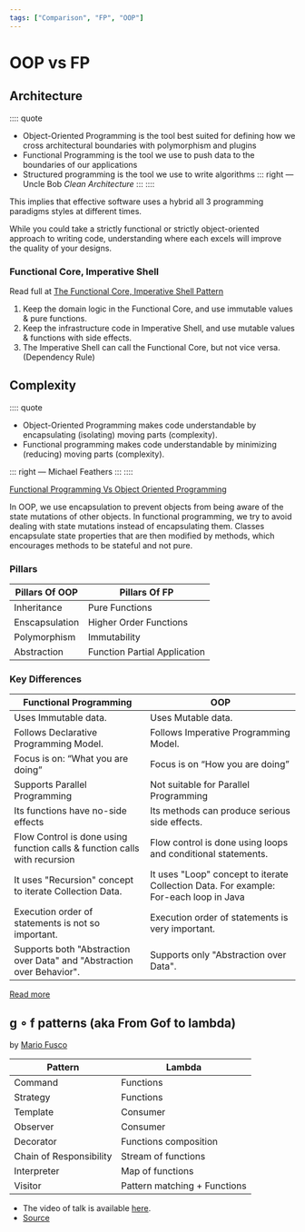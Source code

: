 ```yaml
---
tags: ["Comparison", "FP", "OOP"]
---
```

# OOP vs FP

<TagLinks />

## Architecture

:::: quote
- Object-Oriented Programming is the tool best suited for defining how we cross architectural boundaries with polymorphism and plugins
- Functional Programming is the tool we use to push data to the boundaries of our applications
- Structured programming is the tool we use to write algorithms
::: right 
― Uncle Bob *Clean Architecture*
:::
::::

This implies that effective software uses a hybrid all 3 programming paradigms styles at different times.

While you could take a strictly functional or strictly object-oriented approach to writing code, understanding where each excels will improve the quality of your designs.


### Functional Core, Imperative Shell

Read full at [The Functional Core, Imperative Shell Pattern](https://kennethlange.com/functional-core-imperative-shell/)

1. Keep the domain logic in the Functional Core, and use immutable values & pure functions.
2. Keep the infrastructure code in Imperative Shell, and use mutable values & functions with side effects.
3. The Imperative Shell can call the Functional Core, but not vice versa. (Dependency Rule)


## Complexity

:::: quote
- Object-Oriented Programming makes code understandable by encapsulating (isolating) moving parts (complexity).
- Functional programming makes code understandable by minimizing (reducing) moving parts (complexity).

::: right 
― Michael Feathers
:::
::::

[Functional Programming Vs Object Oriented Programming](https://www.aravindhu.com/software%20development/2020/07/06/FP-Vs-OOP.html)

In OOP, we use encapsulation to prevent objects from being aware of the state mutations of other objects. 
In functional programming, we try to avoid dealing with state mutations instead of encapsulating them.
Classes encapsulate state properties that are then modified by methods, which encourages methods to be stateful and not pure.


### Pillars

| Pillars Of OOP | Pillars Of FP                |
|----------------|------------------------------|
| Inheritance    | Pure Functions               |
| Enscapsulation | Higher Order Functions       |
| Polymorphism   | Immutability                 |
| Abstraction    | Function Partial Application |

### Key Differences

| Functional Programming | OOP   |
|----------------        |-------|
| Uses Immutable data.  | Uses Mutable data. | 
| Follows Declarative Programming Model. | Follows Imperative Programming Model. | 
| Focus is on: “What you are doing” | Focus is on “How you are doing” | 
| Supports Parallel Programming  | Not suitable for Parallel Programming | 
| Its functions have no-side effects | Its methods can produce serious side effects. |
| Flow Control is done using function calls & function calls with recursion | Flow control is done using loops and conditional statements. |
| It uses "Recursion" concept to iterate Collection Data. | It uses "Loop" concept to iterate Collection Data. For example: For-each loop in Java |
| Execution order of statements is not so important. | Execution order of statements is very important. |
| Supports both "Abstraction over Data" and "Abstraction over Behavior". | Supports only "Abstraction over Data". | 

[Read more](https://www.tutorialspoint.com/functional_programming/functional_programming_introduction.htm)


## g ∘ f patterns (aka From Gof to lambda)

by [Mario Fusco](https://twitter.com/mariofusco)

Pattern                 | Lambda
----------------------- | --------------
Command                 | Functions
Strategy                | Functions
Template                | Consumer
Observer                | Consumer
Decorator               | Functions composition
Chain of Responsibility | Stream of functions
Interpreter             | Map of functions
Visitor                 | Pattern matching + Functions


- The video of talk is available [here](https://www.youtube.com/watch?v=lZG74WbnhoE&ab_channel=Devoxx).
- [Source](https://github.com/thomasbricchi/dp-from-gof-to-lambda)